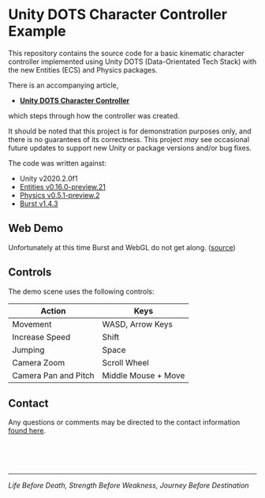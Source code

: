 # Unity DOTS Character Controller Example

This repository contains the source code for a basic kinematic character controller implemented using Unity DOTS (Data-Orientated Tech Stack) with the new Entities (ECS) and Physics packages.

There is an accompanying article, 

* [**Unity DOTS Character Controller**](https://www.vertexfragment.com/ramblings/unity-dots-character-controller)

which steps through how the controller was created. 

It should be noted that this project is for demonstration purposes only, and there is no guarantees of its correctness. This project _may_ see occasional future updates to support new Unity or package versions and/or bug fixes.

The code was written against:

* Unity v2020.2.0f1
* [Entities v0.16.0-preview.21](https://docs.unity3d.com/Packages/com.unity.entities@0.16/manual/index.html)
* [Physics v0.5.1-preview.2](https://docs.unity3d.com/Packages/com.unity.physics@0.5/manual/index.html)
* [Burst v1.4.3](https://docs.unity3d.com/Packages/com.unity.burst@1.4/manual/index.html)

## Web Demo

Unfortunately at this time Burst and WebGL do not get along. ([source](https://forum.unity.com/threads/burst-for-standalone-players.539820/page-5#post-5364648))

## Controls

The demo scene uses the following controls:

| Action               | Keys                  |
| -------------------- | --------------------- |
| Movement             | WASD, Arrow Keys      |
| Increase Speed       | Shift                 | 
| Jumping              | Space                 |
| Camera Zoom          | Scroll Wheel          |
| Camera Pan and Pitch | Middle Mouse + Move   |

## Contact

Any questions or comments may be directed to the contact information [found here](https://www.vertexfragment.com/about/).

<br/>
<br/>
<br/>

---

_Life Before Death, Strength Before Weakness, Journey Before Destination_
